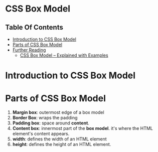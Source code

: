 # CSS Box Model

## Table Of Contents
- [Introduction to CSS Box Model](#Introduction-to-CSS-Box-Model)
- [Parts of CSS Box Model](#Parts-of-CSS-Box-Model)
- [Further Reading]()
    - [CSS Box Model – Explained with Examples](https://codesweetly.com/css-box-model)

# Introduction to CSS Box Model

# Parts of CSS Box Model
1. __Margin box__: outermost edge of a box model
2. __Border Box__: wraps the padding
3. __Padding box__: space around __content__.
4. __Content box__: innermost part of the __box model__. it's where the HTML element's content appears.
5. __width__: defines the width of an HTML element
6. __height__: defines the height of an HTML element.
